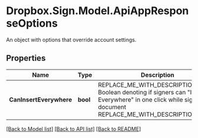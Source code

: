 # Dropbox.Sign.Model.ApiAppResponseOptions
An object with options that override account settings.

## Properties

Name | Type | Description | Notes
------------ | ------------- | ------------- | -------------
**CanInsertEverywhere** | **bool** | REPLACE_ME_WITH_DESCRIPTION_BEGIN Boolean denoting if signers can &quot;Insert Everywhere&quot; in one click while signing a document REPLACE_ME_WITH_DESCRIPTION_END | [optional] 

[[Back to Model list]](../README.md#documentation-for-models) [[Back to API list]](../README.md#documentation-for-api-endpoints) [[Back to README]](../README.md)

